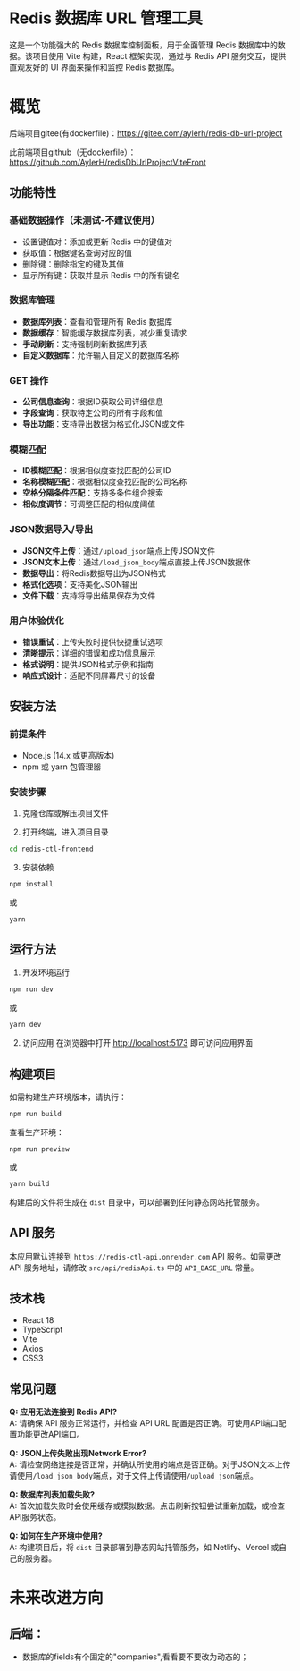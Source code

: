 # Redis 数据库 URL 管理工具

这是一个功能强大的 Redis 数据库控制面板，用于全面管理 Redis 数据库中的数据。该项目使用 Vite 构建，React 框架实现，通过与 Redis API 服务交互，提供直观友好的 UI 界面来操作和监控 Redis 数据库。
# 概览
后端项目gitee(有dockerfile)：https://gitee.com/aylerh/redis-db-url-project

此前端项目github（无dockerfile）：https://github.com/AylerH/redisDbUrlProjectViteFront

## 功能特性

### 基础数据操作（未测试-不建议使用）
- 设置键值对：添加或更新 Redis 中的键值对
- 获取值：根据键名查询对应的值
- 删除键：删除指定的键及其值
- 显示所有键：获取并显示 Redis 中的所有键名

### 数据库管理
- **数据库列表**：查看和管理所有 Redis 数据库
- **数据缓存**：智能缓存数据库列表，减少重复请求
- **手动刷新**：支持强制刷新数据库列表
- **自定义数据库**：允许输入自定义的数据库名称

### GET 操作
- **公司信息查询**：根据ID获取公司详细信息
- **字段查询**：获取特定公司的所有字段和值
- **导出功能**：支持导出数据为格式化JSON或文件

### 模糊匹配
- **ID模糊匹配**：根据相似度查找匹配的公司ID
- **名称模糊匹配**：根据相似度查找匹配的公司名称
- **空格分隔条件匹配**：支持多条件组合搜索
- **相似度调节**：可调整匹配的相似度阈值

### JSON数据导入/导出
- **JSON文件上传**：通过`/upload_json`端点上传JSON文件
- **JSON文本上传**：通过`/load_json_body`端点直接上传JSON数据体
- **数据导出**：将Redis数据导出为JSON格式
- **格式化选项**：支持美化JSON输出
- **文件下载**：支持将导出结果保存为文件

### 用户体验优化
- **错误重试**：上传失败时提供快捷重试选项
- **清晰提示**：详细的错误和成功信息展示
- **格式说明**：提供JSON格式示例和指南
- **响应式设计**：适配不同屏幕尺寸的设备

## 安装方法

### 前提条件

- Node.js (14.x 或更高版本)
- npm 或 yarn 包管理器

### 安装步骤

1. 克隆仓库或解压项目文件

2. 打开终端，进入项目目录
```bash
cd redis-ctl-frontend
```

3. 安装依赖
```bash
npm install
```
或
```bash
yarn
```

## 运行方法

1. 开发环境运行
```bash
npm run dev
```
或
```bash
yarn dev
```

2. 访问应用
在浏览器中打开 [http://localhost:5173](http://localhost:5173) 即可访问应用界面

## 构建项目

如需构建生产环境版本，请执行：

```bash
npm run build
```
查看生产环境：
```
npm run preview
```

或
```bash
yarn build
```

构建后的文件将生成在 `dist` 目录中，可以部署到任何静态网站托管服务。

## API 服务

本应用默认连接到 `https://redis-ctl-api.onrender.com` API 服务。如需更改 API 服务地址，请修改 `src/api/redisApi.ts` 中的 `API_BASE_URL` 常量。

## 技术栈

- React 18
- TypeScript
- Vite
- Axios
- CSS3

## 常见问题

**Q: 应用无法连接到 Redis API?**  
A: 请确保 API 服务正常运行，并检查 API URL 配置是否正确。可使用API端口配置功能更改API端口。

**Q: JSON上传失败出现Network Error?**  
A: 请检查网络连接是否正常，并确认所使用的端点是否正确。对于JSON文本上传请使用`/load_json_body`端点，对于文件上传请使用`/upload_json`端点。

**Q: 数据库列表加载失败?**  
A: 首次加载失败时会使用缓存或模拟数据。点击刷新按钮尝试重新加载，或检查API服务状态。

**Q: 如何在生产环境中使用?**  
A: 构建项目后，将 `dist` 目录部署到静态网站托管服务，如 Netlify、Vercel 或自己的服务器。

# 未来改进方向
## 后端：
- 数据库的fields有个固定的"companies",看看要不要改为动态的；
